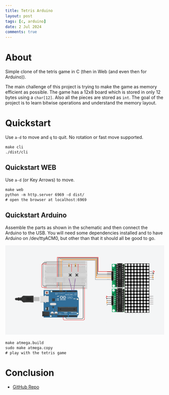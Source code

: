 ```yaml
---
title: Tetris Arduino
layout: post
tags: [c, arduino]
date: 2 Jul 2024
comments: true
---
```


# About

Simple clone of the tetris game in C (then in Web (and even then for Arduino)).

The main challenge of this project is trying to make the game as memory
efficient as possible. The game has a 12x8 board which is stored in only 12
bytes using a `char[12]`. Also all the pieces are stored as `int`. The goal of
the project is to learn bitwise operations and understand the memory layout.

# Quickstart

Use `a-d` to move and `q` to quit. No rotation or fast move supported.

```console
make cli
./dist/cli
```

## Quickstart WEB

Use `a-d` (or Key Arrows) to move.

```console
make web
python -m http.server 6969 -d dist/
# open the browser at localhost:6969
```

## Quickstart Arduino

Assemble the parts as shown in the schematic and then connect the Arduino to
the USB. You will need some dependencies installed and to have Arduino on
/dev/ttyACM0, but other than that it should all be good to go.

<p align="center">
  <img src="/images/tetris-arduino/schematic.png" width="1000"/>
</p>

```console
make atmega.build
sudo make atmega.copy
# play with the tetris game
```

# Conclusion

- [GitHub Repo](https://github.com/alexjercan/tetris-bits-c)
